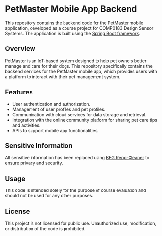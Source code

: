 # PetMaster Mobile App Backend

This repository contains the backend code for the PetMaster mobile application, developed as a course project for COMP0183 Design Sensor Systems. 
The application is built using the [Spring Boot framework](https://spring.io/projects/spring-boot).

## Overview

PetMaster is an IoT-based system designed to help pet owners better manage and care for their dogs. 
This repository specifically contains the backend services for the PetMaster mobile app, 
which provides users with a platform to interact with their pet management system.

## Features

- User authentication and authorization.
- Management of user profiles and pet profiles.
- Communication with cloud services for data storage and retrieval.
- Integration with the online community platform for sharing pet care tips and activities.
- APIs to support mobile app functionalities.

## Sensitive Information

All sensitive information has been replaced using [BFG Repo-Cleaner](https://rtyley.github.io/bfg-repo-cleaner/) to ensure privacy and security.

## Usage

This code is intended solely for the purpose of course evaluation and should not be used for any other purposes.

## License

This project is not licensed for public use. Unauthorized use, modification, or distribution of the code is prohibited.

